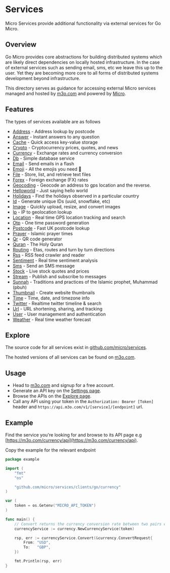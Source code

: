 # Services

Micro Services provide additional functionality via external services for Go Micro.

## Overview

Go Micro provides core abstractions for building distributed systems which are likely 
direct dependencies on locally hosted infrastructure. In the case of external services 
such as sending email, sms, etc we leave this up to the user. Yet they are becoming 
more core to all forms of distributed systems development beyond infrastructure.

This directory serves as guidance for accessing external Micro services managed 
and hosted by [m3o.com](https://m3o.com) and powered by [Micro](https://github.com/micro/micro).

## Features

The types of services available are as follows

- [Address](https://m3o.com/address) - Address lookup by postcode
- [Answer](https://m3o.com/answer) - Instant answers to any question
- [Cache](https://m3o.com/cache) - Quick access key-value storage
- [Crypto](https://m3o.com/crypto) - Cryptocurrency prices, quotes, and news
- [Currency](https://m3o.com/currency) - Exchange rates and currency conversion
- [Db](https://m3o.com/db) - Simple database service
- [Email](https://m3o.com/email) - Send emails in a flash
- [Emoji](https://m3o.com/emoji) - All the emojis you need 🎉
- [File](https://m3o.com/file) - Store, list, and retrieve text files
- [Forex](https://m3o.com/forex) - Foreign exchange (FX) rates
- [Geocoding](https://m3o.com/geocoding) - Geocode an address to gps location and the reverse.
- [Helloworld](https://m3o.com/helloworld) - Just saying hello world
- [Holidays](https://m3o.com/holidays) - Find the holidays observed in a particular country
- [Id](https://m3o.com/id) - Generate unique IDs (uuid, snowflake, etc)
- [Image](https://m3o.com/image) - Quickly upload, resize, and convert images
- [Ip](https://m3o.com/ip) - IP to geolocation lookup
- [Location](https://m3o.com/location) - Real time GPS location tracking and search
- [Otp](https://m3o.com/otp) - One time password generation
- [Postcode](https://m3o.com/postcode) - Fast UK postcode lookup
- [Prayer](https://m3o.com/prayer) - Islamic prayer times
- [Qr](https://m3o.com/qr) - QR code generator
- [Quran](https://m3o.com/quran) - The Holy Quran
- [Routing](https://m3o.com/routing) - Etas, routes and turn by turn directions
- [Rss](https://m3o.com/rss) - RSS feed crawler and reader
- [Sentiment](https://m3o.com/sentiment) - Real time sentiment analysis
- [Sms](https://m3o.com/sms) - Send an SMS message
- [Stock](https://m3o.com/stock) - Live stock quotes and prices
- [Stream](https://m3o.com/stream) - Publish and subscribe to messages
- [Sunnah](https://m3o.com/sunnah) - Traditions and practices of the Islamic prophet, Muhammad (pbuh)
- [Thumbnail](https://m3o.com/thumbnail) - Create website thumbnails
- [Time](https://m3o.com/time) - Time, date, and timezone info
- [Twitter](https://m3o.com/twitter) - Realtime twitter timeline & search
- [Url](https://m3o.com/url) - URL shortening, sharing, and tracking
- [User](https://m3o.com/user) - User management and authentication
- [Weather](https://m3o.com/weather) - Real time weather forecast

## Explore

The source code for all services exist in [github.com/micro/services](https://github.com/micro/services).

The hosted versions of all services can be found on [m3o.com](https://m3o.com/explore).

## Usage

- Head to [m3o.com](https://m3o.com) and signup for a free account. 
- Generate an API key on the [Settings page](https://m3o.com/settings/keys).
- Browse the APIs on the [Explore page](https://m3o.com/explore).
- Call any API using your token in the `Authorization: Bearer [Token]` header and `https://api.m3o.com/v1/[service]/[endpoint]` url.

## Example

Find the service you're looking for and browse to its API page e.g [https://m3o.com/currency/api](https://m3o.com/currency/api).

Copy the example for the relevant endpoint

```go
package example

import (
	"fmt"
	"os"

	"github.com/micro/services/clients/go/currency"
)

var (
	token = os.Getenv("MICRO_API_TOKEN")
)

func main() {
	// Convert returns the currency conversion rate between two pairs e.g USD/GBP
	currencyService := currency.NewCurrencyService(token)

	rsp, err := currencyService.Convert(&currency.ConvertRequest{
		From: "USD",
		To:   "GBP",
	})

	fmt.Println(rsp, err)
}
```
